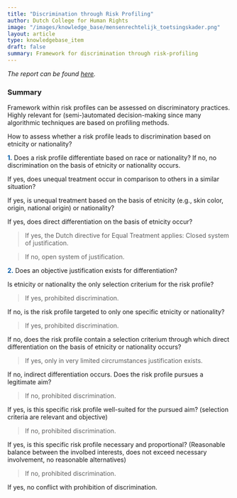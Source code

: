 ```yaml
---
title: "Discrimination through Risk Profiling"
author: Dutch College for Human Rights
image: "/images/knowledge_base/mensenrechtelijk_toetsingskader.png"
layout: article
type: knowledgebase_item
draft: false
summary: Framework for discrimination through risk-profiling
---
```


_The report can be found <a href="https://www.rijksoverheid.nl/documenten/rapporten/2021/11/30/discriminatie-door-risicoprofielen--mensenrechtelijk-toetsingskader" target="_blank">here</a>._

### Summary

Framework within risk profiles can be assessed on discriminatory practices. Highly relevant for (semi-)automated decision-making since many algorithmic techniques are based on profiling methods.

How to assess whether a risk profile leads to discrimination based on etnicity or nationality?

<span style="color:#005aa7; font-weight: bold;">1.</span> Does a risk profile differentiate based on race or nationality? If no, no discrimination on the basis of etnicity or nationality occurs.

If yes, does unequal treatment occur in comparison to others in a similar situation?

If yes, is unequal treatment based on the basis of etnicity (e.g., skin color, origin, national origin) or nationality?

If yes, does direct differentiation on the basis of etnicity occur?

> If yes, the Dutch directive for Equal Treatment applies: Closed system of justification.

> If no, open system of justification.

<span style="color:#005aa7; font-weight: bold;">2.</span> Does an objective justification exists for differentiation?

Is etnicity or nationality the only selection criterium for the risk profile?

> If yes, prohibited discrimination.

If no, is the risk profile targeted to only one specific etnicity or nationality?

> If yes, prohibited discrimination.

If no, does the risk profile contain a selection criterium through which direct differentiation on the basis of etnicity or nationality occurs?

> If yes, only in very limited circrumstances justification exists.

If no, indirect differentiation occurs. Does the risk profile pursues a legitimate aim?

> If no, prohibited discrimination.

If yes, is this specific risk profile well-suited for the pursued aim? (selection criteria are relevant and objective)

> If no, prohibited discrimination.

If yes, is this specific risk profile necessary and proportional? (Reasonable balance between the involbed interests, does not exceed necessary involvement, no reasonable alternatives)

> If no, prohibited discrimination.

If yes, no conflict with prohibition of discrimination.
